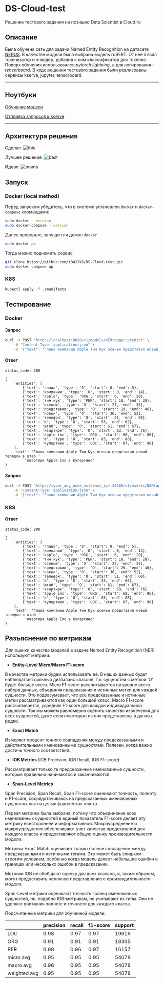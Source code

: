 # DS-Cloud-test
Решение тестового задания на позицию Data Scientist в Cloud.ru

## Описание

Была обучена сеть для задачи Named Entity Recognition на датасете [NERUS](https://github.com/natasha/nerus). В качестве модели была выбрана модель ruBERT. От неё я взял токенизатор и энкодер, добавив к ним классификатор для токенов. Поверх обучения использовался *pytorch lightning*, а для логирования - *tensorboard*. В ходе решения тестового задания были реализованы сервисы kserve, jupyter, tensorboard.

___

## Ноутбуки

[Обучение модели](./notebooks/train.ipynb)

[Отправка запросов к kserve](./notebooks/kserve.ipynb)

---

## Архитектура решения

Сделал:
![this](docs/imgs/architicture_this_solution.png)

Лучшее решение:
![best](docs/imgs/architicture_best.png)

Идеал:
![mama](docs/imgs/architicture_mama.png)



## Запуск

### Docker (local method)

Перед запуском убедитесь, что в системе установлен `docker` и `docker-compose` коомандами:

```bash
sudo docker --version
sudo docker-compose --version
```

Далее проверьте, запущен ли демон `docker`
```bash
sudo docker ps
```

Тогда можно поднимать сервис
```bash
git clone https://github.com/t041lk8/DS-Cloud-test.git
sudo docker compose up
```

### K8S

```bash
kubectl apply -f ./manifests
```


## Тестирование

### Docker

#### Запрос 

```bash
curl -X POST "http://localhost:8080/v1/models/NERtagger:predict" \
    -H "Content-Type: application/json" \
    -d '{"text": "Глава компании Apple Тим Кук осенью представил новый телефон в штаб квартире Apple Inc в Купертино"}'
```

#### Ответ

`status_code: 200`

```
{
    'entities': [
        {'text': 'глава', 'type': 'O', 'start': 0, 'end': 5},
        {'text': 'компании', 'type': 'O', 'start': 0, 'end': 14},
        {'text': 'apple', 'type': 'ORG', 'start': 6, 'end': 20},
        {'text': 'тим кук', 'type': 'PER', 'start': 18, 'end': 28},
        {'text': 'осенью', 'type': 'O', 'start': 27, 'end': 35},
        {'text': 'представил', 'type': 'O', 'start': 29, 'end': 46},
        {'text': 'новыи', 'type': 'O', 'start': 36, 'end': 52},
        {'text': 'телефон', 'type': 'O', 'start': 51, 'end': 60},
        {'text': 'в', 'type': 'O', 'start': 53, 'end': 62},
        {'text': 'штаб', 'type': 'O', 'start': 61, 'end': 67},
        {'text': 'квартире', 'type': 'O', 'start': 63, 'end': 76},
        {'text': 'apple inc', 'type': 'ORG', 'start': 68, 'end': 86},
        {'text': 'в', 'type': 'O', 'start': 83, 'end': 88},
        {'text': 'купертино', 'type': 'LOC', 'start': 87, 'end': 98}
    ],    
    'text': 'Глава компании Apple Тим Кук осенью представил новый телефон в штаб '   
         'квартире Apple Inc в Купертино'
}
```

#### Запрос 

```bash
curl -X POST "http://<your_any_node_external_ip>:30180/v1/models/NERtagger:predict" \
    -H "Content-Type: application/json" \
    -d '{"text": "Глава компании Apple Тим Кук осенью представил новый телефон в штаб квартире Apple Inc в Купертино"}'
```

### K8S

#### Ответ

`status_code: 200`

```
{
    'entities': [
        {'text': 'глава', 'type': 'O', 'start': 0, 'end': 5},
        {'text': 'компании', 'type': 'O', 'start': 0, 'end': 14},
        {'text': 'apple', 'type': 'ORG', 'start': 6, 'end': 20},
        {'text': 'тим кук', 'type': 'PER', 'start': 18, 'end': 28},
        {'text': 'осенью', 'type': 'O', 'start': 27, 'end': 35},
        {'text': 'представил', 'type': 'O', 'start': 29, 'end': 46},
        {'text': 'новыи', 'type': 'O', 'start': 36, 'end': 52},
        {'text': 'телефон', 'type': 'O', 'start': 51, 'end': 60},
        {'text': 'в', 'type': 'O', 'start': 53, 'end': 62},
        {'text': 'штаб', 'type': 'O', 'start': 61, 'end': 67},
        {'text': 'квартире', 'type': 'O', 'start': 63, 'end': 76},
        {'text': 'apple inc', 'type': 'ORG', 'start': 68, 'end': 86},
        {'text': 'в', 'type': 'O', 'start': 83, 'end': 88},
        {'text': 'купертино', 'type': 'LOC', 'start': 87, 'end': 98}
    ],    
    'text': 'Глава компании Apple Тим Кук осенью представил новый телефон в штаб '   
         'квартире Apple Inc в Купертино'
}
```

## Разъяснение по метрикам

Для оценки качества моделей в задаче Named Entity Recognition (NER) используют метрики:

- **Entity-Level Micro/Macro F1-score**

В качестве метрики будем использовать её. В наших данных будет наблюдатсья сильный дизбаланс классов, т.к. сущностей с меткой 'O' будет больше всего. Micro F1-score рассчитывается на уровне всего набора данных, объединяя предсказания и истинные метки для каждой сущности. Это подразумевает, что все предсказанные и истинные метки рассматриваются как один большой класс. Macro F1-score рассчитывается, усредняя F1-score для каждой индивидуальной сущности. Так мы можем равномерно оценить качество извлечения для всех сущностей, даже если некоторые из них представлены в данных редко.

- **Exact Match**

Измеряет процент точного совпадения между предсказанными и действительными именованными сущностями. Полезен, когда важно достичь точного соответствия.

- **IOB Metrics** (IOB Precision, IOB Recall, IOB F1-score):

Рассматривает только те предсказанные именованные сущности, которые правильно начинаются и заканчиваются.

- **Span-Level Metrics**

Span Precision, Span Recall, Span F1-score оценивают точность, полноту и F1-score, сосредотачиваясь на предсказанных именованных сущностях как на целых фрагментах текста.

Первая метрика была выбрана, потому что объединение всех именованных сущностей в единый показатель F1-score делает эту метрику всесторонней и информативной. Микроусреднение и макроусреднение обеспечивают учет качества предсказаний для каждого класса и предоставляют общую оценку производительности модели.

Метрика Exact Match оценивает только полное совпадение между предсказанными и истинными тегами. Это может быть слишком строгим условием, особенно когда модель делает небольшие ошибки в границах или несколько ошибок в предсказании.

Метрики IOB не обобщают оценку для всех классов, и, таким образом, могут предоставить неполное представление о производительности модели.

Span-Level метрики оценивают точность границ именованных сущностей, но, подобно IOB-метрикам, не учитывают их типы. Они не уделяют внимания полноте и точности для каждого класса.

Подсчитанные метрики для обученной модели:

|              |precision |   recall | f1-score |  support|
|--------------|----------|----------|----------|---------|
|         LOC  |     0.98 |     0.97 |     0.97 |    19616|
|         ORG  |     0.91 |     0.91 |     0.91 |    18305|
|         PER  |     0.98 |     0.96 |     0.97 |    16157|
|   micro avg  |     0.95 |     0.95 |     0.95 |   54078|
|   macro avg  |     0.96 |     0.95 |     0.95 |   54078|
|weighted avg  |     0.95 |     0.95 |     0.95 |   54078|